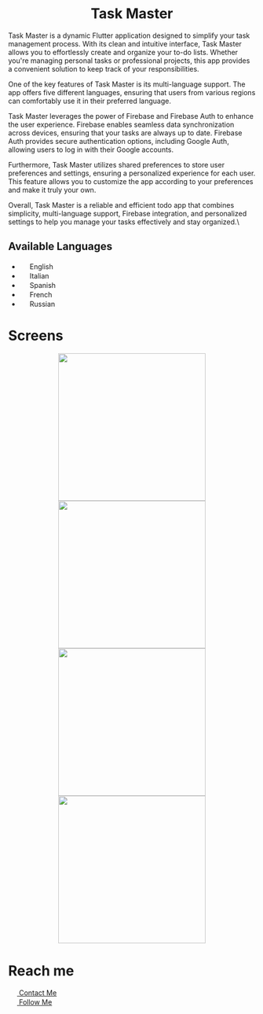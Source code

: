 <h1 align = "center "> Task Master </h1>

  Task Master is a dynamic Flutter application designed to simplify your task management process. With its clean and intuitive interface, Task Master allows you to effortlessly create and organize your to-do lists. Whether you're managing personal tasks or professional projects, this app provides a convenient solution to keep track of your responsibilities.

  One of the key features of Task Master is its multi-language support. The app offers five different languages, ensuring that users from various regions can comfortably use it in their preferred language.

  Task Master leverages the power of Firebase and Firebase Auth to enhance the user experience. Firebase enables seamless data synchronization across devices, ensuring that your tasks are always up to date. Firebase Auth provides secure authentication options, including Google Auth, allowing users to log in with their Google accounts.

  Furthermore, Task Master utilizes shared preferences to store user preferences and settings, ensuring a personalized experience for each user. This feature allows you to customize the app according to your preferences and make it truly your own.

  Overall, Task Master is a reliable and efficient todo app that combines simplicity, multi-language support, Firebase integration, and personalized settings to help you manage your tasks effectively and stay organized.\

## Available Languages
<ul>
  <li><img src="https://static.vecteezy.com/system/resources/previews/016/328/983/original/united-kingdom-flat-rounded-flag-icon-with-transparent-background-free-png.png" width="16" height="16"> English</li>
  <li><img src="https://static.vecteezy.com/system/resources/previews/011/571/348/non_2x/circle-flag-of-italy-free-png.png" width="16" height="16"> Italian</li>
  <li><img src="https://static.vecteezy.com/system/resources/previews/011/571/522/non_2x/circle-flag-of-spain-free-png.png" width="16" height="16"> Spanish</li>
  <li><img src="https://cdn-icons-png.flaticon.com/512/197/197560.png" width="16" height="16"> French</li>
  <li><img src="https://static.vecteezy.com/system/resources/previews/016/328/914/original/russia-flat-rounded-flag-icon-with-transparent-background-free-png.png" width="16" height="16"> Russian</li>
</ul>

# Screens
<div align = "center">
  <img src = "https://github.com/TashM26/Task-Master/assets/137183001/98e92693-81ed-44c6-a51b-6c3169968543" width = "300">
  <img src = "https://github.com/TashM26/Task-Master/assets/137183001/7a3e6df2-2757-4158-87f9-a4db458515e0" width = "300">
</div>
<div align = "center">
  <img src = "https://github.com/TashM26/Task-Master/assets/137183001/fd9141a7-e50e-491c-a883-fc0cc98f279a" width = "300">
  <img src = "https://github.com/TashM26/Task-Master/assets/137183001/96601799-cd2a-4540-9e82-66b2f1f2c419" width = "300">
</div>

# Reach me
<div>
    <a href="mailto:tashdevteam@gmail.com">
      <img src="https://www.pngmart.com/files/16/Gmail-Logo-PNG-Transparent-Image.png" width = "18" height = "14" />
      <span>Contact Me</span>
    </a>
</div>

<div>
    <a href="https://www.instagram.com/m26_tash">
      <img src="https://assets.stickpng.com/thumbs/580b57fcd9996e24bc43c521.png" width = "18" height = "16"/>
      <span>Follow Me</span>
    </a>
</div>

